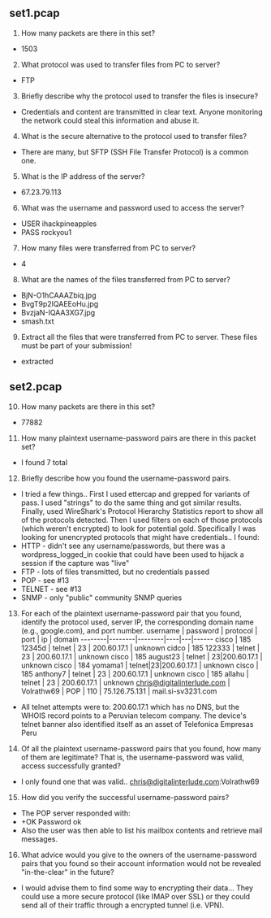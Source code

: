 set1.pcap
---------

1. How many packets are there in this set?
  * 1503
2. What protocol was used to transfer files from PC to server?
  * FTP
3. Briefly describe why the protocol used to transfer the files is insecure?
  * Credentials and content are transmitted in clear text.  Anyone monitoring the network could steal this information and abuse it.
4. What is the secure alternative to the protocol used to transfer files?
  * There are many, but SFTP (SSH File Transfer Protocol) is a common one.
5. What is the IP address of the server?
  * 67.23.79.113
6. What was the username and password used to access the server?
  * USER ihackpineapples
  * PASS rockyou1
7. How many files were transferred from PC to server?
  * 4
8. What are the names of the files transferred from PC to server?
  * BjN-O1hCAAAZbiq.jpg
  * BvgT9p2IQAEEoHu.jpg
  * BvzjaN-IQAA3XG7.jpg
  * smash.txt
9. Extract all the files that were transferred from PC to server. These files must be part of your submission!
  * extracted


set2.pcap
---------

10. How many packets are there in this set?
  * 77882
11. How many plaintext username-password pairs are there in this packet set?
  * I found 7 total
12. Briefly describe how you found the username-password pairs.
  * I tried a few things..  First I used ettercap and grepped for variants of pass.   I used "strings" to do the same thing and got similar results.  	Finally, used WireShark's Protocol Hierarchy Statistics report to show all of the protocols detected.  Then I used filters on each of those protocols (which weren't encrypted) to look for potential gold.  Specifically I was looking for unencrypted protocols that might have credentials..   I found:
  * HTTP - didn't see any username/passwords, but there was a wordpress_logged_in cookie that could have been used to hijack a session if the capture was "live"
  * FTP - lots of files transmitted, but no credentials passed
  * POP - see #13
  * TELNET - see #13
  * SNMP - only "public" community SNMP queries
13. For each of the plaintext username-password pair that you found, identify the protocol used, server IP, the corresponding domain name (e.g., google.com), and port number.
	username | password | protocol | port | ip | domain 
	--------|--------|--------|----|---|------
	cisco | 185 12345d | telnet | 23 | 200.60.17.1 | unknown
	cidco | 185 122333 | telnet | 23 | 200.60.17.1 | unknown
	cisco | 185 august23 | telnet | 23|200.60.17.1 | unknown
	cisco | 184 yomama1 | telnet|23|200.60.17.1 | unknown
	cisco | 185 anthony7 | telnet | 23 | 200.60.17.1 | unknown
	cisco | 185 allahu | telnet | 23 | 200.60.17.1 | unknown
	chris@digitalinterlude.com | Volrathw69 | POP | 110 | 75.126.75.131 | mail.si-sv3231.com
  * All telnet attempts were to: 200.60.17.1 which has no DNS, but the WHOIS record points to a Peruvian telecom company.  The device's telnet banner also identified itself as an asset of Telefonica Empresas Peru
14. Of all the plaintext username-password pairs that you found, how many of them are legitimate? That is, the username-password was valid, access successfully granted?
  * I only found one that was valid..  chris@digitalinterlude.com:Volrathw69
15. How did you verify the successful username-password pairs?
  * The POP server responded with:
  * +OK Password ok
  * Also the user was then able to list his mailbox contents and retrieve mail messages.
16. What advice would you give to the owners of the username-password pairs that you found so their account information would not be revealed "in-the-clear" in the future?
  * I would advise them to find some way to encrypting their data...   They could use a more secure protocol (like IMAP over SSL) or they could send all of their traffic through a encrypted tunnel (i.e. VPN).  


